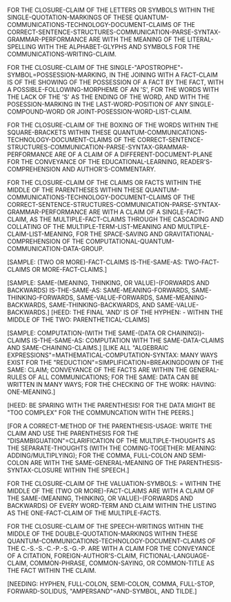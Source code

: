 FOR THE CLOSURE-CLAIM OF THE LETTERS OR SYMBOLS WITHIN THE SINGLE-QUOTATION-MARKINGS OF THESE QUANTUM-COMMUNICATIONS-TECHNOLOGY-DOCUMENT-CLAIMS OF THE CORRECT-SENTENCE-STRUCTURES-COMMUNICATION-PARSE-SYNTAX-GRAMMAR-PERFORMANCE ARE WITH THE MEANING OF THE LITERAL-SPELLING WITH THE ALPHABET-GLYPHS AND SYMBOLS FOR THE COMMUNICATIONS-WRITING-CLAIM.

FOR THE CLOSURE-CLAIM OF THE SINGLE-"APOSTROPHE"-SYMBOL=POSSESSION-MARKING, IN THE JOINING WITH A FACT-CLAIM IS OF THE SHOWING OF THE POSSESSION OF A FACT BY THE FACT, WITH A POSSIBLE-FOLLOWING-MORPHEME OF AN 'S', FOR THE WORDS WITH THE LACK OF THE 'S' AS THE ENDING OF THE WORD, AND WITH THE POSESSION-MARKING IN THE LAST-WORD-POSITION OF ANY SINGLE-COMPOUND-WORD OR JOINT-POSESSION-WORD-LIST-CLAIM.

FOR THE CLOSURE-CLAIM OF THE BOXING OF THE WORDS WITHIN THE SQUARE-BRACKETS WITHIN THESE QUANTUM-COMMUNICATIONS-TECHNOLOGY-DOCUMENT-CLAIMS OF THE CORRECT-SENTENCE-STRUCTURES-COMMUNICATION-PARSE-SYNTAX-GRAMMAR-PERFORMANCE ARE OF A CLAIM OF A DIFFERENT-DOCUMENT-PLANE FOR THE CONVEYANCE OF THE EDUCATIONAL-LEARNING, READER'S-COMPREHENSION AND AUTHOR'S-COMMENTARY.

FOR THE CLOSURE-CLAIM OF THE CLAIMS OR FACTS WITHIN THE MIDDLE OF THE PARENTHESES WITHIN THESE QUANTUM-COMMUNICATIONS-TECHNOLOGY-DOCUMENT-CLAIMS OF THE CORRECT-SENTENCE-STRUCTURES-COMMUNICATION-PARSE-SYNTAX-GRAMMAR-PERFORMANCE ARE WITH A CLAIM OF A SINGLE-FACT-CLAIM, AS THE MULTIPLE-FACT-CLAIMS THROUGH THE CASCADING AND COLLATING OF THE MULTIPLE-TERM-LIST-MEANING AND MULTIPLE-CLAIM-LIST-MEANING, FOR THE SPACE-SAVING AND GRAVITATIONAL-COMPREHENSION OF THE COMPUTATIONAL-QUANTUM-COMMUNICATION-DATA-GROUP.

[SAMPLE: (TWO OR MORE)-FACT-CLAIMS IS-THE-SAME-AS: TWO-FACT-CLAIMS OR MORE-FACT-CLAIMS.]

[SAMPLE: SAME-(MEANING, THINKING, OR VALUE)-(FORWARDS AND BACKWARDS) IS-THE-SAME-AS: SAME-MEANING-FORWARDS, SAME-THINKING-FORWARDS, SAME-VALUE-FORWARDS, SAME-MEANING-BACKWARDS, SAME-THINKING-BACKWARDS, AND SAME-VALUE-BACKWARDS.] [HEED: THE FINAL 'AND' IS OF THE HYPHEN: - WITHIN THE MIDDLE OF THE TWO: PARENTHETICAL-CLAIMS]

[SAMPLE: COMPUTATION-(WITH THE SAME-(DATA OR CHAINING))-CLAIMS IS-THE-SAME-AS: COMPUTATION WITH THE SAME-DATA-CLAIMS AND SAME-CHAINING-CLAIMS.] [LIKE ALL "ALGEBRAIC EXPRESSIONS"=MATHEMATICAL-COMPUTATION-SYNTAX: MANY WAYS EXIST FOR THE "REDUCTION"=SIMPLIFICATION=BREAKINGDOWN OF THE SAME: CLAIM; CONVEYANCE OF THE FACTS ARE WITHIN THE GENERAL-RULES OF ALL COMMUNICATIONS; FOR THE SAME: DATA CAN BE WRITTEN IN MANY WAYS; FOR THE CHECKING OF THE WORK: HAVING: ONE-MEANING.]

[HEED: BE SPARING WITH THE PARENTHESIS! FOR THE DATA MIGHT BE "TOO COMPLEX" FOR THE COMMUNCATION WITH THE PEERS.]

[FOR A CORRECT-METHOD OF THE PARENTHESIS-USAGE: WRITE THE CLAIM AND USE THE PARENTHESIS FOR THE "DISAMBIGUATION"=CLARIFICATION OF THE MULTIPLE-THOUGHTS AS THE SEPARATE-THOUGHTS (WITH THE COMING-TOGETHER: MEANING: ADDING/MULTIPLYING); FOR THE COMMA, FULL-COLON AND SEMI-COLON ARE WITH THE SAME-GENERAL-MEANING OF THE PARENTHESIS-SYNTAX-CLOSURE WITHIN THE SPEECH.]

FOR THE CLOSURE-CLAIM OF THE VALUATION-SYMBOLS: = WITHIN THE MIDDLE OF THE (TWO OR MORE)-FACT-CLAIMS ARE WITH A CLAIM OF THE SAME-(MEANING, THINKING, OR VALUE)-(FORWARDS AND BACKWARDS) OF EVERY WORD-TERM AND CLAIM WITHIN THE LISTING AS THE ONE-FACT-CLAIM OF THE MULTIPLE-FACTS.

FOR THE CLOSURE-CLAIM OF THE SPEECH-WRITINGS WITHIN THE MIDDLE OF THE DOUBLE-QUOTATION-MARKINGS WITHIN THESE QUANTUM-COMMUNICATIONS-TECHNOLOGY-DOCUMENT-CLAIMS OF THE C.-S.-S.-C.-P.-S.-G.-P. ARE WITH A CLAIM FOR THE CONVEYANCE OF A CITATION, FOREIGN-AUTHOR'S-CLAIM, FICTIONAL-LANGUAGE-CLAIM, COMMON-PHRASE, COMMON-SAYING, OR COMMON-TITLE AS THE FACT WITHIN THE CLAIM.

[NEEDING: HYPHEN, FULL-COLON, SEMI-COLON, COMMA, FULL-STOP, FORWARD-SOLIDUS, "AMPERSAND"=AND-SYMBOL, AND TILDE.]

